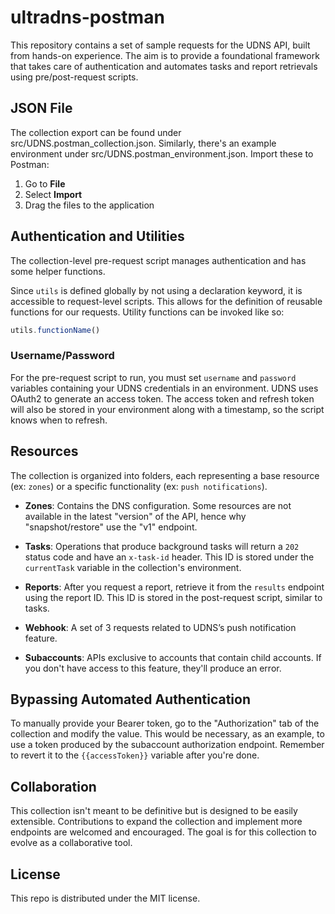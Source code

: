 # ultradns-postman

This repository contains a set of sample requests for the UDNS API, built from hands-on experience. The aim is to provide a foundational framework that takes care of authentication and automates tasks and report retrievals using pre/post-request scripts.

## JSON File

The collection export can be found under src/UDNS.postman_collection.json. Similarly, there's an example environment under src/UDNS.postman_environment.json. Import these to Postman:

1. Go to **File**
2. Select **Import**
3. Drag the files to the application

## Authentication and Utilities

The collection-level pre-request script manages authentication and has some helper functions.

Since `utils` is defined globally by not using a declaration keyword, it is accessible to request-level scripts. This allows for the definition of reusable functions for our requests. Utility functions can be invoked like so:

```javascript
utils.functionName()
```

### Username/Password

For the pre-request script to run, you must set `username` and `password` variables containing your UDNS credentials in an environment. UDNS uses OAuth2 to generate an access token. The access token and refresh token will also be stored in your environment along with a timestamp, so the script knows when to refresh.

## Resources

The collection is organized into folders, each representing a base resource (ex: `zones`) or a specific functionality (ex: `push notifications`).

- **Zones**: Contains the DNS configuration. Some resources are not available in the latest "version" of the API, hence why "snapshot/restore" use the "v1" endpoint.

- **Tasks**: Operations that produce background tasks will return a `202` status code and have an `x-task-id` header. This ID is stored under the `currentTask` variable in the collection's environment.

- **Reports**: After you request a report, retrieve it from the `results` endpoint using the report ID. This ID is stored in the post-request script, similar to tasks.

- **Webhook**: A set of 3 requests related to UDNS’s push notification feature.

- **Subaccounts**: APIs exclusive to accounts that contain child accounts. If you don't have access to this feature, they'll produce an error.

## Bypassing Automated Authentication

To manually provide your Bearer token, go to the "Authorization" tab of the collection and modify the value. This would be necessary, as an example, to use a token produced by the subaccount authorization endpoint. Remember to revert it to the `{{accessToken}}` variable after you're done.

## Collaboration

This collection isn't meant to be definitive but is designed to be easily extensible. Contributions to expand the collection and implement more endpoints are welcomed and encouraged. The goal is for this collection to evolve as a collaborative tool.

## License

This repo is distributed under the MIT license.